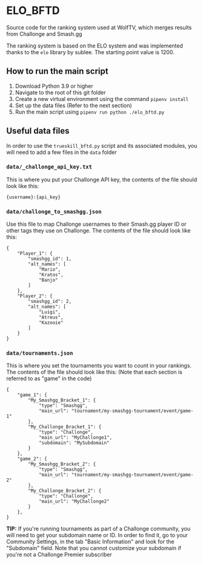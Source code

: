 # ELO_BFTD

Source code for the ranking system used at WolfTV, which merges results from Challonge and Smash.gg

The ranking system is based on the ELO system and was implemented thanks to the `elo` library by sublee. The starting point value is 1200.

## How to run the main script

1. Download Python 3.9 or higher
1. Navigate to the root of this git folder
1. Create a new virtual environment using the command `pipenv install`
1. Set up the data files (Refer to the next section)
1. Run the main script using `pipenv run python ./elo_bftd.py`

## Useful data files

In order to use the `trueskill_bftd.py` script and its associated modules, you will need to add a few files in the `data` folder

### `data/_challonge_api_key.txt`

This is where you put your Challonge API key, the contents of the file should look like this:

```
{username}:{api_key}
```

### `data/challonge_to_smashgg.json`

Use this file to map Challonge usernames to their Smash.gg player ID or other tags they use on Challonge. The contents of the file should look like this:

```
{
    "Player_1": {
        "smashgg_id": 1,
        "alt_names": [
            "Mario",
            "Kratos",
            "Banjo"
        ]
    },
    "Player_2": {
        "smashgg_id": 2,
        "alt_names": [
            "Luigi",
            "Atreus",
            "Kazooie"
        ]
    }
}
```

### `data/tournaments.json`

This is where you set the tournaments you want to count in your rankings. The contents of the file should look like this: (Note that each section is referred to as "game" in the code)

```
{
    "game_1": {
        "My_Smashgg_Bracket_1": {
            "type": "Smashgg",
            "main_url": "tournament/my-smashgg-tournament/event/game-1"
        },
        "My_Challonge_Bracket_1": {
            "type": "Challonge",
            "main_url": "MyChallonge1",
            "subdomain": "MySubdomain"
        }
    },
    "game_2": {
        "My_Smashgg_Bracket_2": {
            "type": "Smashgg",
            "main_url": "tournament/my-smashgg-tournament/event/game-2"
        },
        "My_Challonge_Bracket_2": {
            "type": "Challonge",
            "main_url": "MyChallonge2"
        }
    },
}
```

**TIP:** If you're running tournaments as part of a Challonge community, you will need to get your subdomain name or ID. In order to find it, go to your Community Settings, in the tab "Basic Information" and look for the "Subdomain" field. Note that you cannot customize your subdomain if you're not a Challonge Premier subscriber